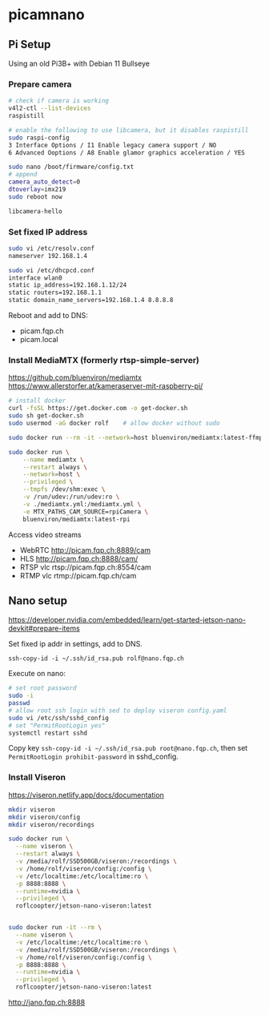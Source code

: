 # picamnano

## Pi Setup

Using an old Pi3B+ with Debian 11 Bullseye

### Prepare camera

```bash
# check if camera is working
v4l2-ctl --list-devices
raspistill  

# enable the following to use libcamera, but it disables raspistill
sudo raspi-config 
3 Interface Options / I1 Enable legacy camera support / NO
6 Advanced Ooptions / A8 Enable glamor graphics acceleration / YES

sudo nano /boot/firmware/config.txt
# append
camera_auto_detect=0
dtoverlay=imx219
sudo reboot now

libcamera-hello
```

### Set fixed IP address

```bash
sudo vi /etc/resolv.conf
nameserver 192.168.1.4

sudo vi /etc/dhcpcd.conf
interface wlan0
static ip_address=192.168.1.12/24
static routers=192.168.1.1
static domain_name_servers=192.168.1.4 8.8.8.8
```

Reboot and add to DNS:

- picam.fqp.ch
- picam.local

### Install MediaMTX (formerly rtsp-simple-server) 

<https://github.com/bluenviron/mediamtx>
<https://www.allerstorfer.at/kameraserver-mit-raspberry-pi/>

```bash
# install docker
curl -fsSL https://get.docker.com -o get-docker.sh
sudo sh get-docker.sh
sudo usermod -aG docker rolf    # allow docker without sudo

sudo docker run --rm -it --network=host bluenviron/mediamtx:latest-ffmpeg-rpi

sudo docker run \
    --name mediamtx \
    --restart always \
    --network=host \
    --privileged \
    --tmpfs /dev/shm:exec \
    -v /run/udev:/run/udev:ro \
    -v ./mediamtx.yml:/mediamtx.yml \
    -e MTX_PATHS_CAM_SOURCE=rpiCamera \
    bluenviron/mediamtx:latest-rpi

```

Access video streams

- WebRTC http://picam.fqp.ch:8889/cam
- HLS http://picam.fqp.ch:8888/cam/
- RTSP vlc rtsp://picam.fqp.ch:8554/cam
- RTMP vlc rtmp://picam.fqp.ch/cam

## Nano setup

<https://developer.nvidia.com/embedded/learn/get-started-jetson-nano-devkit#prepare-items>

Set fixed ip addr in settings, add to DNS.

```ssh-copy-id -i ~/.ssh/id_rsa.pub rolf@nano.fqp.ch```

Execute on nano:
```bash
# set root password
sudo -i
passwd
# allow root ssh login with sed to deploy viseron config.yaml
sudo vi /etc/ssh/sshd_config
# set "PermitRootLogin yes"
systemctl restart sshd
```

Copy key ```ssh-copy-id -i ~/.ssh/id_rsa.pub root@nano.fqp.ch```, then set ```PermitRootLogin prohibit-password``` in sshd_config.

### Install Viseron

<https://viseron.netlify.app/docs/documentation>

```bash
mkdir viseron
mkdir viseron/config
mkdir viseron/recordings

sudo docker run \
  --name viseron \
  --restart always \
  -v /media/rolf/SSD500GB/viseron:/recordings \
  -v /home/rolf/viseron/config:/config \
  -v /etc/localtime:/etc/localtime:ro \
  -p 8888:8888 \
  --runtime=nvidia \
  --privileged \
  roflcoopter/jetson-nano-viseron:latest


sudo docker run -it --rm \
  --name viseron \
  -v /etc/localtime:/etc/localtime:ro \
  -v /media/rolf/SSD500GB/viseron:/recordings \
  -v /home/rolf/viseron/config:/config \
  -p 8888:8888 \
  --runtime=nvidia \
  --privileged \
  roflcoopter/jetson-nano-viseron:latest
```

<http://jano.fqp.ch:8888>


